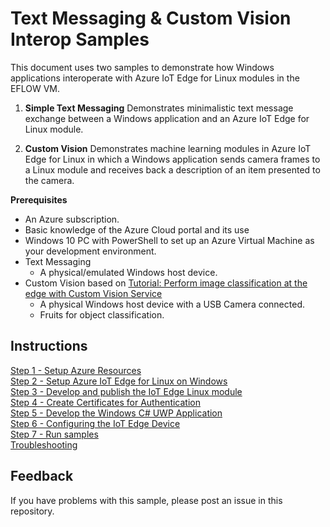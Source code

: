 
# Text Messaging & Custom Vision Interop Samples

This document uses two samples to demonstrate how Windows applications interoperate with Azure IoT Edge for Linux modules in the EFLOW VM.

1. **Simple Text Messaging**
  Demonstrates minimalistic text message exchange between a Windows application and an Azure IoT Edge for Linux module.

2. **Custom Vision**
   Demonstrates machine learning modules in Azure IoT Edge for Linux in which a Windows application sends camera frames to a Linux module and receives back a description of an item presented to the camera.


**Prerequisites**
- An Azure subscription.
- Basic knowledge of the Azure Cloud portal and its use
- Windows 10 PC with PowerShell to set up an Azure Virtual Machine as your development environment.
- Text Messaging
  - A physical/emulated Windows host device.
- Custom Vision based on [Tutorial: Perform image classification at the edge with Custom Vision Service](https://docs.microsoft.com/azure/iot-edge/tutorial-deploy-custom-vision)
   - A physical Windows host device with a USB Camera connected.
   - Fruits for object classification.

## Instructions
[Step 1 - Setup Azure Resources](./Documentation/Setup%20Azure%20Resources.MD)  
[Step 2 - Setup Azure IoT Edge for Linux on Windows](./Documentation/Setup%20Azure%20IoT%20Edge%20for%20Linux%20on%20Windows.MD)  
[Step 3 - Develop and publish the IoT Edge Linux module](./Documentation/Develop%20and%20publish%20the%20IoT%20edge%20Linux%20module.MD)  
[Step 4 - Create Certificates for Authentication](./Documentation/Create%20Certificates%20for%20Authentication.MD)  
[Step 5 - Develop the Windows C# UWP Application](./Documentation//Develop%20the%20Windows%20C%23%20UWP%20Application.MD)  
[Step 6 - Configuring the IoT Edge Device](./Documentation/Configuring%20the%20IoT%20Edge%20Device.MD)  
[Step 7 - Run samples](./Documentation//Run%20samples.MD)  
[Troubleshooting](./Documentation//Troubleshooting.MD)  


## Feedback
If you have problems with this sample, please post an issue in this repository.
